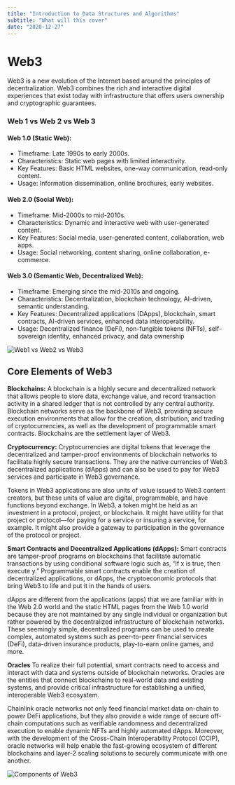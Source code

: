 ```yaml
---
title: "Introduction to Data Structures and Algorithms"
subtitle: "What will this cover"
date: "2020-12-27"
---
```



# Web3

Web3 is a new evolution of the Internet based around the principles of decentralization. Web3 combines the rich and interactive digital experiences that exist today with infrastructure that offers users ownership and cryptographic guarantees.

### Web 1 vs Web 2 vs Web 3

#### Web 1.0 (Static Web):

- Timeframe: Late 1990s to early 2000s.
- Characteristics: Static web pages with limited interactivity.
- Key Features: Basic HTML websites, one-way communication, read-only content.
- Usage: Information dissemination, online brochures, early websites.

#### Web 2.0 (Social Web):

- Timeframe: Mid-2000s to mid-2010s.
- Characteristics: Dynamic and interactive web with user-generated content.
- Key Features: Social media, user-generated content, collaboration, web apps.
- Usage: Social networking, content sharing, online collaboration, e-commerce.

#### Web 3.0 (Semantic Web, Decentralized Web):

- Timeframe: Emerging since the mid-2010s and ongoing.
- Characteristics: Decentralization, blockchain technology, AI-driven, semantic understanding.
- Key Features: Decentralized applications (DApps), blockchain, smart contracts, AI-driven services, enhanced data interoperability.
- Usage: Decentralized finance (DeFi), non-fungible tokens (NFTs), self-sovereign identity, enhanced privacy, and data ownership

![Web1 vs Web2 vs Web3](https://assets-global.website-files.com/5f75fe1dce99248be5a892db/646e04eac6789932add68e16_644690b9d13fad9d4323f4cc_education_web3-image-5.webp)

## Core Elements of Web3

**Blockchains:** 
A blockchain is a highly secure and decentralized network that allows people to store data, exchange value, and record transaction activity in a shared ledger that is not controlled by any central authority. Blockchain networks serve as the backbone of Web3, providing secure execution environments that allow for the creation, distribution, and trading of cryptocurrencies, as well as the development of programmable smart contracts. Blockchains are the settlement layer of Web3.

**Cryptocurrency:** 
Cryptocurrencies are digital tokens that leverage the decentralized and tamper-proof environments of blockchain networks to facilitate highly secure transactions. They are the native currencies of Web3 decentralized applications (dApps) and can also be used to pay for Web3 services and participate in Web3 governance. 


Tokens in Web3 applications are also units of value issued to Web3 content creators, but these units of value are digital, programmable, and have functions beyond exchange. In Web3, a token might be held as an investment in a protocol, project, or blockchain. It might have utility for that project or protocol—for paying for a service or insuring a service, for example. It might also provide a gateway to participation in the governance of the protocol or project.

**Smart Contracts and Decentralized Applications (dApps):** 
Smart contracts are tamper-proof programs on blockchains that facilitate automatic transactions by using conditional software logic such as, “if x is true, then execute y.” Programmable smart contracts enable the creation of decentralized applications, or dApps, the cryptoeconomic protocols that bring Web3 to life and put it in the hands of users.

dApps are different from the applications (apps) that we are familiar with in the Web 2.0 world and the static HTML pages from the Web 1.0 world because they are not maintained by any single individual or organization but rather powered by the decentralized infrastructure of blockchain networks. These seemingly simple, decentralized programs can be used to create complex, automated systems such as peer-to-peer financial services (DeFi), data-driven insurance products, play-to-earn online games, and more.

**Oracles**
To realize their full potential, smart contracts need to access and interact with data and systems outside of blockchain networks. Oracles are the entities that connect blockchains to real-world data and existing systems, and provide critical infrastructure for establishing a unified, interoperable Web3 ecosystem.

Chainlink oracle networks not only feed financial market data on-chain to power DeFi applications, but they also provide a wide range of secure off-chain computations such as verifiable randomness and decentralized execution to enable dynamic NFTs and highly automated dApps. Moreover, with the development of the Cross-Chain Interoperability Protocol (CCIP), oracle networks will help enable the fast-growing ecosystem of different blockchains and layer-2 scaling solutions to securely communicate with one another.

![Components of Web3](https://assets-global.website-files.com/5f75fe1dce99248be5a892db/646e04eac6789932add68e35_644690ee37cf384f945453e7_education_web3-image-6.webp)